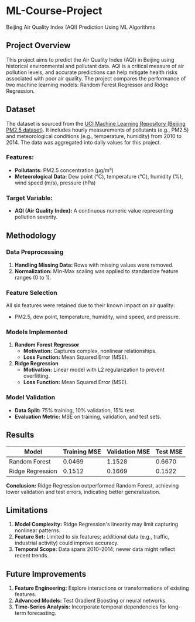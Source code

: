 # ML-Course-Project
Beijing Air Quality Index (AQI) Prediction Using ML Algorithms

## Project Overview
This project aims to predict the Air Quality Index (AQI) in Beijing using historical environmental and pollutant data. AQI is a critical measure of air pollution levels, and accurate predictions can help mitigate health risks associated with poor air quality. The project compares the performance of two machine learning models: Random Forest Regressor and Ridge Regression.

## Dataset
The dataset is sourced from the [UCI Machine Learning Repository (Beijing PM2.5 dataset)](https://archive.ics.uci.edu/ml/datasets/Beijing+PM2.5+Data). It includes hourly measurements of pollutants (e.g., PM2.5) and meteorological conditions (e.g., temperature, humidity) from 2010 to 2014. The data was aggregated into daily values for this project.

### Features:
- **Pollutants:** PM2.5 concentration (µg/m³)
- **Meteorological Data:** Dew point (°C), temperature (°C), humidity (%), wind speed (m/s), pressure (hPa)

### Target Variable:
- **AQI (Air Quality Index):** A continuous numeric value representing pollution severity.

## Methodology
### Data Preprocessing
1. **Handling Missing Data:** Rows with missing values were removed.
2. **Normalization:** Min-Max scaling was applied to standardize feature ranges (0 to 1).

### Feature Selection
All six features were retained due to their known impact on air quality:
- PM2.5, dew point, temperature, humidity, wind speed, and pressure.

### Models Implemented
1. **Random Forest Regressor**
   - **Motivation:** Captures complex, nonlinear relationships.
   - **Loss Function:** Mean Squared Error (MSE).
2. **Ridge Regression**
   - **Motivation:** Linear model with L2 regularization to prevent overfitting.
   - **Loss Function:** Mean Squared Error (MSE).

### Model Validation
- **Data Split:** 75% training, 10% validation, 15% test.
- **Evaluation Metric:** MSE on training, validation, and test sets.

## Results
| Model                | Training MSE | Validation MSE | Test MSE |
|----------------------|--------------|-----------------|----------|
| Random Forest        | 0.0469       | 1.1528          | 0.6670   |
| Ridge Regression     | 0.1512       | 0.1669          | 0.1522   |

**Conclusion:** Ridge Regression outperformed Random Forest, achieving lower validation and test errors, indicating better generalization.

## Limitations
1. **Model Complexity:** Ridge Regression's linearity may limit capturing nonlinear patterns.
2. **Feature Set:** Limited to six features; additional data (e.g., traffic, industrial activity) could improve accuracy.
3. **Temporal Scope:** Data spans 2010–2014; newer data might reflect recent trends.

## Future Improvements
1. **Feature Engineering:** Explore interactions or transformations of existing features.
2. **Advanced Models:** Test Gradient Boosting or neural networks.
3. **Time-Series Analysis:** Incorporate temporal dependencies for long-term forecasting.
